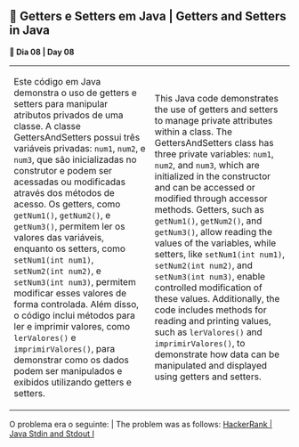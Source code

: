 <h2>🔐 Getters e Setters em Java | Getters and Setters in Java</h2>

<p><strong>📌 Dia 08 | Day 08</strong></p>
<table>
  <tr>
    <td>
	<p>Este código em Java demonstra o uso de getters e setters para manipular atributos privados de uma classe. A classe GettersAndSetters possui três variáveis privadas: <code>num1</code>, <code>num2</code>, e <code>num3</code>, que são inicializadas no construtor e podem ser acessadas ou modificadas através dos métodos de acesso. Os getters, como <code>getNum1()</code>, <code>getNum2()</code>, e <code>getNum3()</code>, permitem ler os valores das variáveis, enquanto os setters, como <code>setNum1(int num1)</code>, <code>setNum2(int num2)</code>, e <code>setNum3(int num3)</code>, permitem modificar esses valores de forma controlada. Além disso, o código inclui métodos para ler e imprimir valores, como <code>lerValores()</code> e <code>imprimirValores()</code>, para demonstrar como os dados podem ser manipulados e exibidos utilizando getters e setters.</p>
    </td>
    <td>     
	<p>This Java code demonstrates the use of getters and setters to manage private attributes within a class. The GettersAndSetters class has three private variables: <code>num1</code>, <code>num2</code>, and <code>num3</code>, which are initialized in the constructor and can be accessed or modified through accessor methods. Getters, such as <code>getNum1()</code>, <code>getNum2()</code>, and <code>getNum3()</code>, allow reading the values of the variables, while setters, like <code>setNum1(int num1)</code>, <code>setNum2(int num2)</code>, and <code>setNum3(int num3)</code>, enable controlled modification of these values. Additionally, the code includes methods for reading and printing values, such as <code>lerValores()</code> and <code>imprimirValores()</code>, to demonstrate how data can be manipulated and displayed using getters and setters.</p>
    </td>
  </tr>
</table>
O problema era o seguinte: | The problem was as follows:
<a href="https://www.hackerrank.com/challenges/java-stdin-and-stdout-1/problem">HackerRank | Java Stdin and Stdout I</a>
